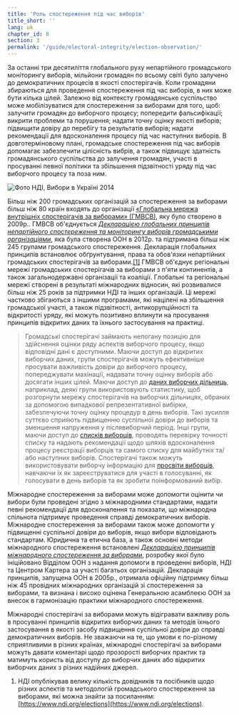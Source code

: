```yaml
---
title: 'Роль спостереження під час виборів'
title_short: ''
lang: uk
chapter_id: 8
section: 3
permalink: '/guide/electoral-integrity/election-observation/'
---
```


За останні три десятиліття глобального руху непартійного громадського моніторингу виборів, мільйони громадян по всьому світі було залучено до демократичних процесів в якості спостерігачів. Коли громадяни збираються для проведення спостереження під час виборів, в них може бути кілька цілей. Залежно від контексту громадянське суспільство може мобілізуватися для спостереження за виборами для того, щоб: залучити громадян до виборчого процесу; попередити фальсифікації; викрити проблеми та порушення; надати точну оцінку якості виборів; підвищити довіру до перебігу та результатів виборів; надати рекомендації для вдосконалення процесу під час наступних виборів. В довготерміновому плані, громадське спостереження під час виборів допомагає забезпечити цілісність вибрів, а також підвищує здатність громадянського суспільства до залучення громадян, участі в просуванні певної політики та збільшення підзвітності уряду під час виборчого процесу та поза ним.

 ![Фото НДІ, Вибори в Україні 2014](/images/guide/NDI-Photo-Ukraine-elections-2014.jpg) 

Більш ніж 200 громадських організацій за спостереження за виборами більш ніж 80 країн входять до організації [«Глобальна мережа внутрішніх спостерігачів за виборами» (ГМВСВ)](http://www.gndem.org/), яку було створено в 2009р.. ГМВСВ об'єднується [_Декларацією глобальних принципів непартійного спостереження та моніторингу виборів громадськими організаціями_](http://www.gndem.org/declaration-of-global-principles), яка була створена ООН в 2012р. та підтримана більш ніж 245 групами громадського спостереження. Декларація глобальних принципів встановлює обґрунтування, права та обов'язки непартійних громадських спостерігачів за виборами.[\[1\]](#footnote-1) ГМВСВ об'єднує регіональні мережі громадських спостерігачів за виборами з п'яти континентів, а також загальнодержавні організації та коаліції. Глобальні та регіональні мережі створені в результаті міжнародних відносин, які розвивалися більш ніж 25 років за підтримки НДІ та інших організацій. Ці мережі частково збігаються з іншими програмами, які націлені на збільшення громадської участі, а також підзвітності, антикорупційності та відкритості уряду, які можуть позитивно вплинути на просування принципів відкритих даних та їхнього застосування на практиці.

> Громадські спостерігачі займають непогану позицію для здійснення оцінки ряду аспектів виборчого процесу, якщо відповідні дані є доступними. Маючи доступ до відкритих виборчих даних, групи спостерігачів можуть ефективніше просувати важливість довіри до виборчого процесу, попереджувати махінації, надавати точну оцінку виборів або досягати інших цілей. Маючи доступ до [даних виборчих дільниць](/uk/guide/key-categories/polling-stations/), наприклад, деякі групи використовують статистику, щоб розгорнути мережу спостерігачів на виборчих дільницях, обраних за допомогою випадкової репрезентативної вибірки, забезпечуючи точну оцінку процедур в день виборів. Такі зусилля суттєво сприяють підвищенню суспільної довіри до виборів та зменшення напруження у післявиборчий період. Інші групи, маючи доступ до [списків виборців](/uk/guide/key-categories/voter-lists/), проводять перевірку точності списку та надають рекомендації щодо шляхів вдосконалення процесу реєстрації виборців та самого списку для майбутніх та/або наступних виборів. Спостерігачі також можуть використовувати виборчу інформацію для [просвіти виборців](/uk/guide/key-categories/voter-education/), навчаючи їх як зареєструватися для участі в голосуванні, як голосувати в день виборів та як зробити поінформований вибір.

Міжнародне спостереження за виборами може допомогти оцінити чи вибори були проведені згідно з міжнародними стандартами, надати певні рекомендації для вдосконалення та показати, що міжнародна спільнота підтримує проведення справді демократичних виборів. Міжнародне спостереження за виборами також може допомогти у підвищенні суспільної довіри до виборів, якщо вибори відповідають стандартам. Юридична та етична база, а також основні методи міжнародного спостереження встановлені [_Декларацією принципів міжнародного спостереження за виборами_](https://www.ndi.org/declaration_monitoring_principles), розробку якої було ініційовано Відділом ООН з надання допомоги в проведенні виборів, НДІ та Центром Картера за участі багатьох організацій. Декларація принципів, запущена ООН в 2005р., отримала офіційну підтримку більш ніж 45 провідних міжнародних організацій зі спостереження за виборами, та визнана і високо оцінена Генеральною асамблеєю ООН за внесок в гармонізацію практики міжнародного спостереження.

Міжнародні спостерігачі за виборами можуть відігравати важливу роль в просуванні принципів відкритих виборчих даних та методів їхнього застосування в якості засобу підвищення суспільної довіри до справді демократичних виборів. Не зважаючи на те, що умови є по-різному сприятливими в різних країнах, міжнародні спостерігачі за виборами можуть давати коментарі щодо прозорості виборчих практик та матимуть користь від доступу до виборчих даних або відкритих виборчих даних з різних надійних джерел.

1.  [](#reference-1)НДІ опублікував велику кількість довідників та посібників щодо різних аспектів та методологій громадського спостереження за виборами, які можна знайти за посиланням: [https://www.ndi.org/elections](https://www.ndi.org/elections).
